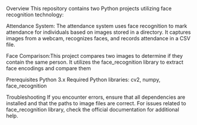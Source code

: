 Overview
This repository contains two Python projects utilizing face recognition technology:

Attendance System: The attendance system uses face recognition to mark attendance for individuals based on images stored in a directory. It captures images from a webcam, recognizes faces, and records attendance in a CSV file.

Face Comparison:This project compares two images to determine if they contain the same person. It utilizes the face_recognition library to extract face encodings and compare them

Prerequisites
Python 3.x
Required Python libraries: cv2, numpy, face_recognition

Troubleshooting
If you encounter errors, ensure that all dependencies are installed and that the paths to image files are correct.
For issues related to face_recognition library, check the official documentation for additional help.
